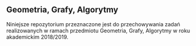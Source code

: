 ## Geometria, Grafy, Algorytmy

Niniejsze repozytorium przeznaczone jest do przechowywania zadań
realizowanych w ramach przedmiotu Geometria, Grafy, Algorytmy
w roku akademickim 2018/2019.
